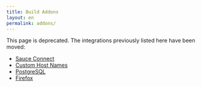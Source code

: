 ```yaml
---
title: Build Addons
layout: en
permalink: addons/
---
```


This page is deprecated. The integrations previously listed here have been
moved:

* [Sauce Connect](/user/sauce-connect)
* [Custom Host Names](/user/hosts/)
* [PostgreSQL](/user/using-postgresql/)
* [Firefox](/user/firefox/)
